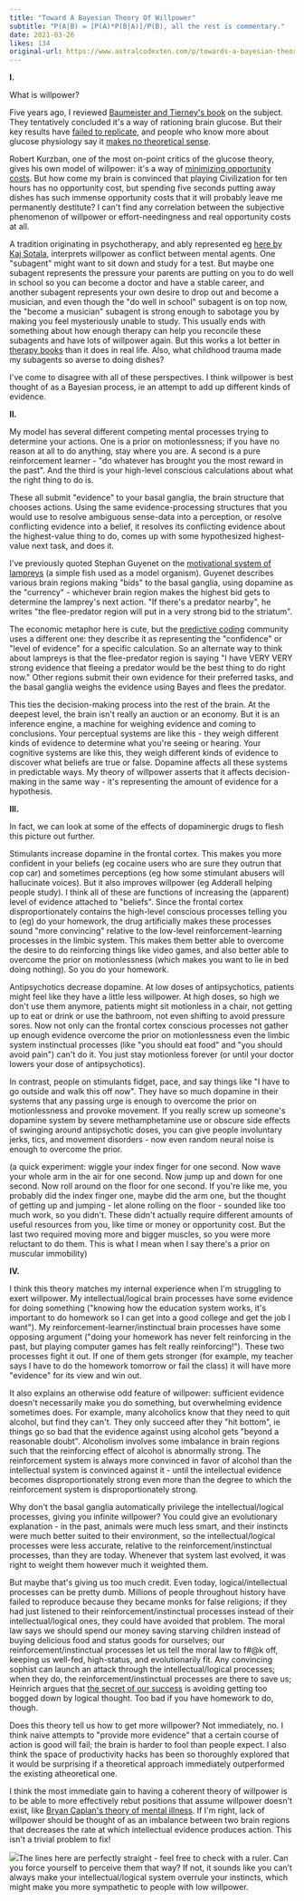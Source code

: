 ```yaml
---
title: "Toward A Bayesian Theory Of Willpower"
subtitle: "P(A|B) = [P(A)*P(B|A)]/P(B), all the rest is commentary."
date: 2021-03-26
likes: 134
original-url: https://www.astralcodexten.com/p/towards-a-bayesian-theory-of-willpower
---
```

**I.**

What is willpower?

Five years ago, I reviewed [Baumeister and Tierney's book](https://slatestarcodex.com/2015/03/12/book-review-willpower/) on the subject. They tentatively concluded it's a way of rationing brain glucose. But their key results have [failed to replicate](https://www.discovermagazine.com/mind/the-end-of-ego-depletion-theory), and people who know more about glucose physiology say it [makes no theoretical sense](http://www.robkurzban.com/blog/2014/1/16/no-sugar-coating-problems-for-the-glucose-model).

Robert Kurzban, one of the most on-point critics of the glucose theory, gives his own model of willpower: it's a way of [minimizing opportunity costs](https://repository.upenn.edu/cgi/viewcontent.cgi?referer=https://duckduckgo.com/&httpsredir=1&article=1020&context=psychology_papers). But how come my brain is convinced that playing Civilization for ten hours has no opportunity cost, but spending five seconds putting away dishes has such immense opportunity costs that it will probably leave me permanently destitute? I can't find any correlation between the subjective phenomenon of willpower or effort-needingness and real opportunity costs at all.

A tradition originating in psychotherapy, and ably represented eg [here by Kaj Sotala](https://www.lesswrong.com/s/ZbmRyDN8TCpBTZSip/p/M4w2rdYgCKctbADMn), interprets willpower as conflict between mental agents. One "subagent" might want to sit down and study for a test. But maybe one subagent represents the pressure your parents are putting on you to do well in school so you can become a doctor and have a stable career, and another subagent represents your own desire to drop out and become a musician, and even though the "do well in school" subagent is on top now, the "become a musician" subagent is strong enough to sabotage you by making you feel mysteriously unable to study. This usually ends with something about how enough therapy can help you reconcile these subagents and have lots of willpower again. But this works a lot better in [therapy books](https://slatestarcodex.com/2019/11/20/book-review-all-therapy-books/) than it does in real life. Also, what childhood trauma made my subagents so averse to doing dishes?

I've come to disagree with all of these perspectives. I think willpower is best thought of as a Bayesian process, ie an attempt to add up different kinds of evidence.

 **II.**

My model has several different competing mental processes trying to determine your actions. One is a prior on motionlessness; if you have no reason at all to do anything, stay where you are. A second is a pure reinforcement learner - "do whatever has brought you the most reward in the past". And the third is your high-level conscious calculations about what the right thing to do is.

These all submit "evidence" to your basal ganglia, the brain structure that chooses actions. Using the same evidence-processing structures that you would use to resolve ambiguous sense-data into a perception, or resolve conflicting evidence into a belief, it resolves its conflicting evidence about the highest-value thing to do, comes up with some hypothesized highest-value next task, and does it.

I've previously quoted Stephan Guyenet on the [motivational system of lampreys](https://slatestarcodex.com/2018/02/07/guyenet-on-motivation/) (a simple fish used as a model organism). Guyenet describes various brain regions making "bids" to the basal ganglia, using dopamine as the "currency" - whichever brain region makes the highest bid gets to determine the lamprey's next action. "If there's a predator nearby", he writes "the flee-predator region will put in a very strong bid to the striatum".

The economic metaphor here is cute, but the [predictive coding](https://slatestarcodex.com/2017/09/05/book-review-surfing-uncertainty/) community uses a different one: they describe it as representing the "confidence" or "level of evidence" for a specific calculation. So an alternate way to think about lampreys is that the flee-predator region is saying "I have VERY VERY strong evidence that fleeing a predator would be the best thing to do right now." Other regions submit their own evidence for their preferred tasks, and the basal ganglia weighs the evidence using Bayes and flees the predator.

This ties the decision-making process into the rest of the brain. At the deepest level, the brain isn't really an auction or an economy. But it is an inference engine, a machine for weighing evidence and coming to conclusions. Your perceptual systems are like this - they weigh different kinds of evidence to determine what you're seeing or hearing. Your cognitive systems are like this, they weigh different kinds of evidence to discover what beliefs are true or false. Dopamine affects all these systems in predictable ways. My theory of willpower asserts that it affects decision-making in the same way - it's representing the amount of evidence for a hypothesis.

 **III.**

In fact, we can look at some of the effects of dopaminergic drugs to flesh this picture out further.

Stimulants increase dopamine in the frontal cortex. This makes you more confident in your beliefs (eg cocaine users who are sure they outrun that cop car) and sometimes perceptions (eg how some stimulant abusers will hallucinate voices). But it also improves willpower (eg Adderall helping people study). I think all of these are functions of increasing the (apparent) level of evidence attached to "beliefs". Since the frontal cortex disproportionately contains the high-level conscious processes telling you to (eg) do your homework, the drug artificially makes these processes sound "more convincing" relative to the low-level reinforcement-learning processes in the limbic system. This makes them better able to overcome the desire to do reinforcing things like video games, and also better able to overcome the prior on motionlessness (which makes you want to lie in bed doing nothing). So you do your homework.

Antipsychotics decrease dopamine. At low doses of antipsychotics, patients might feel like they have a little less willpower. At high doses, so high we don't use them anymore, patients might sit motionless in a chair, not getting up to eat or drink or use the bathroom, not even shifting to avoid pressure sores. Now not only can the frontal cortex conscious processes not gather up enough evidence overcome the prior on motionlessness even the limbic system instinctual processes (like "you should eat food" and "you should avoid pain") can't do it. You just stay motionless forever (or until your doctor lowers your dose of antipsychotics).

In contrast, people on stimulants fidget, pace, and say things like "I have to go outside and walk this off now". They have so much dopamine in their systems that any passing urge is enough to overcome the prior on motionlessness and provoke movement. If you really screw up someone's dopamine system by severe methamphetamine use or obscure side effects of swinging around antipsychotic doses, you can give people involuntary jerks, tics, and movement disorders - now even random neural noise is enough to overcome the prior.

(a quick experiment: wiggle your index finger for one second. Now wave your whole arm in the air for one second. Now jump up and down for one second. Now roll around on the floor for one second. If you're like me, you probably did the index finger one, maybe did the arm one, but the thought of getting up and jumping - let alone rolling on the floor - sounded like too much work, so you didn't. These didn't actually require different amounts of useful resources from you, like time or money or opportunity cost. But the last two required moving more and bigger muscles, so you were more reluctant to do them. This is what I mean when I say there's a prior on muscular immobility)

 **IV.**

I think this theory matches my internal experience when I'm struggling to exert willpower. My intellectual/logical brain processes have some evidence for doing something ("knowing how the education system works, it's important to do homework so I can get into a good college and get the job I want"). My reinforcement-learner/instinctual brain processes have some opposing argument ("doing your homework has never felt reinforcing in the past, but playing computer games has felt really reinforcing!"). These two processes fight it out. If one of them gets stronger (for example, my teacher says I have to do the homework tomorrow or fail the class) it will have more "evidence" for its view and win out. 

It also explains an otherwise odd feature of willpower: sufficient evidence doesn't necessarily make you do something, but overwhelming evidence sometimes does. For example, many alcoholics know that they need to quit alcohol, but find they can't. They only succeed after they "hit bottom", ie things go so bad that the evidence against using alcohol gets "beyond a reasonable doubt". Alcoholism involves some imbalance in brain regions such that the reinforcing effect of alcohol is abnormally strong. The reinforcement system is always more convinced in favor of alcohol than the intellectual system is convinced against it - until the intellectual evidence becomes disproportionately strong even more than the degree to which the reinforcement system is disproportionately strong.

Why don't the basal ganglia automatically privilege the intellectual/logical processes, giving you infinite willpower? You could give an evolutionary explanation - in the past, animals were much less smart, and their instincts were much better suited to their environment, so the intellectual/logical processes were less accurate, relative to the reinforcement/instinctual processes, than they are today. Whenever that system last evolved, it was right to weight them however much it weighted them.

But maybe that's giving us too much credit. Even today, logical/intellectual processes can be pretty dumb. Millions of people throughout history have failed to reproduce because they became monks for false religions; if they had just listened to their reinforcement/instinctual processes instead of their intellectual/logical ones, they could have avoided that problem. The moral law says we should spend our money saving starving children instead of buying delicious food and status goods for ourselves; our reinforcement/instinctual processes let us tell the moral law to f#@k off, keeping us well-fed, high-status, and evolutionarily fit. Any convincing sophist can launch an attack through the intellectual/logical processes; when they do, the reinforcement/instinctual processes are there to save us; Heinrich argues that [the secret of our success](https://slatestarcodex.com/2019/06/04/book-review-the-secret-of-our-success/) is avoiding getting too bogged down by logical thought. Too bad if you have homework to do, though.

Does this theory tell us how to get more willpower? Not immediately, no. I think naive attempts to "provide more evidence" that a certain course of action is good will fail; the brain is harder to fool than people expect. I also think the space of productivity hacks has been so thoroughly explored that it would be surprising if a theoretical approach immediately outperformed the existing atheoretical one. 

I think the most immediate gain to having a coherent theory of willpower is to be able to more effectively rebut positions that assume willpower doesn't exist, like [Bryan Caplan's theory of mental illness](https://slatestarcodex.com/2020/01/15/contra-contra-contra-caplan-on-psych/). If I'm right, lack of willpower should be thought of as an imbalance between two brain regions that decreases the rate at which intellectual evidence produces action. This isn't a trivial problem to fix!

[![](https://substackcdn.com/image/fetch/w_1456,c_limit,f_auto,q_auto:good,fl_progressive:steep/https%3A%2F%2Fbucketeer-e05bbc84-baa3-437e-9518-adb32be77984.s3.amazonaws.com%2Fpublic%2Fimages%2Fe6fd86d3-dddd-43d0-a840-eeb8f2fcf514_600x376.png)](https://substackcdn.com/image/fetch/f_auto,q_auto:good,fl_progressive:steep/https%3A%2F%2Fbucketeer-e05bbc84-baa3-437e-9518-adb32be77984.s3.amazonaws.com%2Fpublic%2Fimages%2Fe6fd86d3-dddd-43d0-a840-eeb8f2fcf514_600x376.png)The lines here are perfectly straight - feel free to check with a ruler. Can you force yourself to perceive them that way? If not, it sounds like you can’t always make your intellectual/logical system overrule your instincts, which might make you more sympathetic to people with low willpower.

